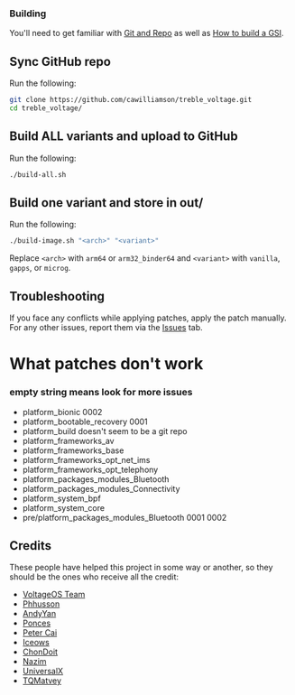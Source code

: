 ### Building
You'll need to get familiar with [Git and Repo](https://source.android.com/source/using-repo.html) as well as [How to build a GSI](https://github.com/phhusson/treble_experimentations/wiki/How-to-build-a-GSI%3F).

## Sync GitHub repo
Run the following:
```bash
git clone https://github.com/cawilliamson/treble_voltage.git
cd treble_voltage/
```

## Build ALL variants and upload to GitHub
Run the following:
```bash
./build-all.sh
```

## Build one variant and store in out/
Run the following:
```bash
./build-image.sh "<arch>" "<variant>"
```

Replace `<arch>` with `arm64` or `arm32_binder64` and `<variant>` with `vanilla`, `gapps`, or `microg`.

## Troubleshooting
If you face any conflicts while applying patches, apply the patch manually.
For any other issues, report them via the [Issues](https://github.com/cawilliamson/treble_voltage/issues) tab.

# What patches don't work
### empty string means look for more issues

- platform_bionic 0002
- platform_bootable_recovery 0001
- platform_build doesn't seem to be a git repo
- platform_frameworks_av 
- platform_frameworks_base 
- platform_frameworks_opt_net_ims 
- platform_frameworks_opt_telephony
- platform_packages_modules_Bluetooth
- platform_packages_modules_Connectivity
- platform_system_bpf
- platform_system_core
- pre/platform_packages_modules_Bluetooth 0001 0002

## Credits
These people have helped this project in some way or another, so they should be the ones who receive all the credit:
- [VoltageOS Team](https://github.com/VoltageOS)
- [Phhusson](https://github.com/phhusson)
- [AndyYan](https://github.com/AndyCGYan)
- [Ponces](https://github.com/ponces)
- [Peter Cai](https://github.com/PeterCxy)
- [Iceows](https://github.com/Iceows)
- [ChonDoit](https://github.com/ChonDoit)
- [Nazim](https://github.com/naz664)
- [UniversalX](https://github.com/orgs/UniversalX-devs/)
- [TQMatvey](https://github.com/TQMatvey)
